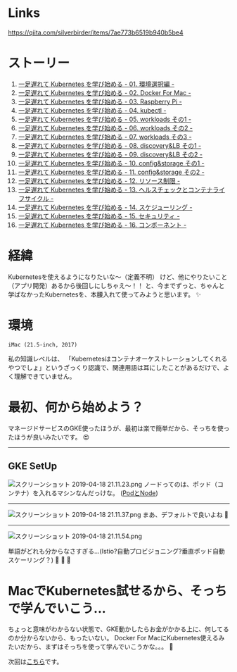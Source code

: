 <!-- 
title: 一足遅れて Kubernetes を学び始める - 04. kubectl -
date: 2019-05-02T00:00:00+09:00
draft: false
description: description
-->
# Links
https://qiita.com/silverbirder/items/7ae773b6519b940b5be4

# ストーリー
1. [一足遅れて Kubernetes を学び始める - 01. 環境選択編 -](https://qiita.com/silverbirder/items/34b823c1a4449d40e610)
1. [一足遅れて Kubernetes を学び始める - 02. Docker For Mac -](https://qiita.com/silverbirder/items/d1aa368568885df2e44f)
1. [一足遅れて Kubernetes を学び始める - 03. Raspberry Pi -](https://qiita.com/silverbirder/items/cfaaba136b74b3140902)
1. [一足遅れて Kubernetes を学び始める - 04. kubectl -](https://qiita.com/silverbirder/items/7ae773b6519b940b5be4)
1. [一足遅れて Kubernetes を学び始める - 05. workloads その1 -](https://qiita.com/silverbirder/items/7041aa5d4126a6784d59)
1. [一足遅れて Kubernetes を学び始める - 06. workloads その2 -](https://qiita.com/silverbirder/items/d3522237b28703a9adb6)
1. [一足遅れて Kubernetes を学び始める - 07. workloads その3 -](https://qiita.com/silverbirder/items/937e1b5f6b3589452932)
1. [一足遅れて Kubernetes を学び始める - 08. discovery&LB その1 -](https://qiita.com/silverbirder/items/3a46ab92b45cdcc56ccd)
1. [一足遅れて Kubernetes を学び始める - 09. discovery&LB その2 -](https://qiita.com/silverbirder/items/f6290a7868849d57b9f1)
1. [一足遅れて Kubernetes を学び始める - 10. config&storage その1 -](https://qiita.com/silverbirder/items/cb17f02f52c7b5c2aafd)
1. [一足遅れて Kubernetes を学び始める - 11. config&storage その2 -](https://qiita.com/silverbirder/items/8d7a5473fa6969954e21)
1. [一足遅れて Kubernetes を学び始める - 12. リソース制限 -](https://qiita.com/silverbirder/items/5c0703f8fa055ade9f21)
1. [一足遅れて Kubernetes を学び始める - 13. ヘルスチェックとコンテナライフサイクル -](https://qiita.com/silverbirder/items/8df21f399c453b9f8e51)
1. [一足遅れて Kubernetes を学び始める - 14. スケジューリング -](https://qiita.com/silverbirder/items/cae4649d9f9336bc01fd)
1. [一足遅れて Kubernetes を学び始める - 15. セキュリティ -](https://qiita.com/silverbirder/items/8ea729949ab3bb4cf540)
1. [一足遅れて Kubernetes を学び始める - 16. コンポーネント -](https://qiita.com/silverbirder/items/a68499a10dd00c192947)

# 経緯
Kubernetesを使えるようになりたいな〜（定義不明）
けど、他にやりたいこと（アプリ開発）あるから後回しにしちゃえ〜！！
と、今までずっと、ちゃんと学ばなかったKubernetesを、本腰入れて使ってみようと思います。 :sparkles: 

# 環境
```text:machine
iMac (21.5-inch, 2017)
```
私の知識レベルは、
「Kubernetesはコンテナオーケストレーションしてくれるやつでしょ」というざっくり認識で、関連用語は耳にしたことがあるだけで、よく理解できていません。

# 最初、何から始めよう？
マネージドサービスのGKE使ったほうが、最初は楽で簡単だから、そっちを使ったほうが良いみたいです。 :heart_eyes: 

***
## GKE SetUp
![スクリーンショット 2019-04-18 21.11.23.png](https://qiita-image-store.s3.ap-northeast-1.amazonaws.com/0/143813/ad09881d-d3b7-1e03-48e4-a41466fb857d.png)
ノードってのは、ポッド（コンテナ）を入れるマシンなんだっけな。 ([PodとNode](https://nownabe.github.io/kubernetes-doc/tutorials/kubernetes_basics/3_explore_your_app.html))
***
![スクリーンショット 2019-04-18 21.11.37.png](https://qiita-image-store.s3.ap-northeast-1.amazonaws.com/0/143813/680b83b8-d59a-e4f7-4497-5b4d542fc796.png)
まあ、デフォルトで良いよね :thinking: 
***
![スクリーンショット 2019-04-18 21.11.54.png](https://qiita-image-store.s3.ap-northeast-1.amazonaws.com/0/143813/b5f2b248-28a2-77a5-649e-4d9e85d58ace.png)

単語がどれも分からなさすぎる...(Istio?自動プロビジョニング?垂直ポッド自動スケーリング？) :thinking: :thinking: :thinking: 

# MacでKubernetes試せるから、そっちで学んでいこう...
ちょっと意味がわからない状態で、GKE動かしたらお金がかかる上に、何してるのか分からないから、もったいない。
Docker For MacにKubernetes使えるみたいだから、まずはそっちを使って学んでいこうかな。。。 :muscle: 

次回は[こちら](https://qiita.com/silverbirder/items/d1aa368568885df2e44f)です。
